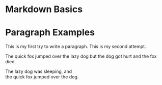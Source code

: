 # Markdown Basics

# Paragraph Examples
This is my first try to write a paragraph.
This is my second attempt.

The quick fox jumped over the lazy dog
but the dog got hurt
and the fox died.

The lazy dog was sleeping, and  
the quick fox jumped over the dog.
<!--stackedit_data:
eyJoaXN0b3J5IjpbMTgxOTg2NDEzNCwxMTMzMjQwNjc0LDEyNz
g2OTI5NDFdfQ==
-->